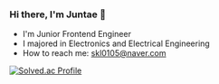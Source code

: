 ### Hi there, I'm Juntae 👋

- I'm Junior Frontend Engineer
- I majored in Electronics and Electrical Engineering
- How to reach me: skl0105@naver.com

[![Solved.ac Profile](http://mazassumnida.wtf/api/v2/generate_badge?boj=maxmp3105)](https://solved.ac/maxmp3105/) 
